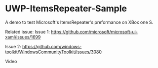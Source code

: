 # UWP-ItemsRepeater-Sample

A demo to test Microsoft's ItemsRepeater's preformance on XBox one S.

Related issue:
Issue 1: https://github.com/microsoft/microsoft-ui-xaml/issues/1699

Issue 2: https://github.com/windows-toolkit/WindowsCommunityToolkit/issues/3080

Video
